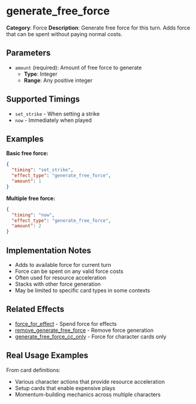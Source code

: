 # generate_free_force

**Category**: Force
**Description**: Generate free force for this turn. Adds force that can be spent without paying normal costs.

## Parameters

- `amount` (required): Amount of free force to generate
  - **Type**: Integer
  - **Range**: Any positive integer

## Supported Timings

- `set_strike` - When setting a strike
- `now` - Immediately when played

## Examples

**Basic free force:**
```json
{
  "timing": "set_strike",
  "effect_type": "generate_free_force",
  "amount": 1
}
```

**Multiple free force:**
```json
{
  "timing": "now",
  "effect_type": "generate_free_force",
  "amount": 2
}
```

## Implementation Notes

- Adds to available force for current turn
- Force can be spent on any valid force costs
- Often used for resource acceleration
- Stacks with other force generation
- May be limited to specific card types in some contexts

## Related Effects

- [force_for_effect](force_for_effect.md) - Spend force for effects
- [remove_generate_free_force](remove_generate_free_force.md) - Remove force generation
- [generate_free_force_cc_only](generate_free_force_cc_only.md) - Force for character cards only

## Real Usage Examples

From card definitions:
- Various character actions that provide resource acceleration
- Setup cards that enable expensive plays
- Momentum-building mechanics across multiple characters